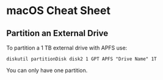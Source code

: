 # macOS Cheat Sheet

## Partition an External Drive

To partition a 1 TB external drive with APFS use:

```
diskutil partitionDisk disk2 1 GPT APFS "Drive Name" 1T
```

You can only have one partition.
